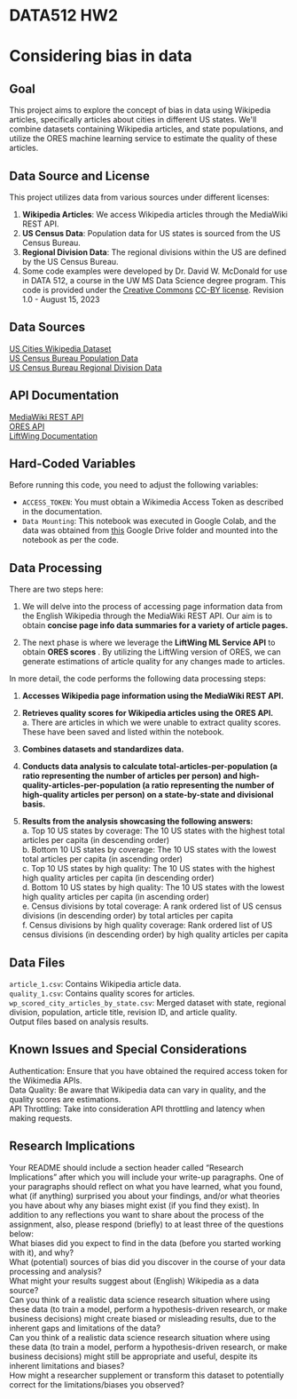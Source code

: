 # DATA512 HW2
# Considering bias in data

## Goal
This project aims to explore the concept of bias in data using Wikipedia articles, specifically articles about cities in different US states. We'll combine datasets containing Wikipedia articles, and state populations, and utilize the ORES machine learning service to estimate the quality of these articles.

## Data Source and License
This project utilizes data from various sources under different licenses:

1. **Wikipedia Articles**: We access Wikipedia articles through the MediaWiki REST API.
2. **US Census Data**: Population data for US states is sourced from the US Census Bureau.
3. **Regional Division Data**: The regional divisions within the US are defined by the US Census Bureau.
4. Some code examples were developed by Dr. David W. McDonald for use in DATA 512, a course in the UW MS Data Science degree program. This code is provided under the [Creative Commons](https://creativecommons.org) [CC-BY license](https://creativecommons.org/licenses/by/4.0/). Revision 1.0 - August 15, 2023   

## Data Sources
[US Cities Wikipedia Dataset](https://drive.google.com/drive/folders/1qzJcMILGuf_GjvfjwXizN5B8T9VUGhLv)  
[US Census Bureau Population Data](https://www.census.gov/data/tables/time-series/demo/popest/2020s-state-total.html)  
[US Census Bureau Regional Division Data](https://drive.google.com/drive/folders/1qzJcMILGuf_GjvfjwXizN5B8T9VUGhLv)  

## API Documentation
[MediaWiki REST API](https://www.mediawiki.org/wiki/API:Main_page)  
[ORES API](https://ores.wikimedia.org/docs)  
[LiftWing Documentation](https://wikitech.wikimedia.org/wiki/Machine_Learning/LiftWing/Usage)  

## Hard-Coded Variables  
Before running this code, you need to adjust the following variables:  
- `ACCESS_TOKEN`: You must obtain a Wikimedia Access Token as described in the documentation.  
- `Data Mounting`: This notebook was executed in Google Colab, and the data was obtained from [this](https://drive.google.com/drive/folders/1qzJcMILGuf_GjvfjwXizN5B8T9VUGhLv?usp=sharing) Google Drive folder and mounted into the notebook as per the code.

## Data Processing   
There are two steps here:  
1. We will delve into the process of accessing page information data from the English Wikipedia through the MediaWiki REST API. Our aim is to obtain **concise page info data summaries for a variety of article pages.**  

2. The next phase is where we leverage the **LiftWing ML Service API** to obtain **ORES scores** . By utilizing the LiftWing version of ORES, we can generate estimations of article quality for any changes made to articles.  
   
In more detail, the code performs the following data processing steps:  
1. **Accesses Wikipedia page information using the MediaWiki REST API.**  
   
3. **Retrieves quality scores for Wikipedia articles using the ORES API.**      
   a. There are articles in which we were unable to extract quality scores. These have been saved and listed within the notebook.
    
5. **Combines datasets and standardizes data.**   
   
7. **Conducts data analysis to calculate total-articles-per-population (a ratio representing the number of articles per person)  and high-quality-articles-per-population (a ratio representing the number of high-quality articles per person) on a state-by-state and divisional basis.**   
   
9. **Results from the analysis showcasing the following answers:**     
   a. Top 10 US states by coverage: The 10 US states with the highest total articles per capita (in descending order)   
   b. Bottom 10 US states by coverage: The 10 US states with the lowest total articles per capita (in ascending order)    
   c. Top 10 US states by high quality: The 10 US states with the highest high quality articles per capita (in descending order)   
   d. Bottom 10 US states by high quality: The 10 US states with the lowest high quality articles per capita (in ascending order)   
   e. Census divisions by total coverage: A rank ordered list of US census divisions (in descending order) by total articles per capita   
   f. Census divisions by high quality coverage: Rank ordered list of US census divisions (in descending order) by high quality articles per capita   


## Data Files  
`article_1.csv`: Contains Wikipedia article data.  
`quality_1.csv`: Contains quality scores for articles.  
`wp_scored_city_articles_by_state.csv`: Merged dataset with state, regional division, population, article title, revision ID, and article quality.  
Output files based on analysis results.  

## Known Issues and Special Considerations  
Authentication: Ensure that you have obtained the required access token for the Wikimedia APIs.  
Data Quality: Be aware that Wikipedia data can vary in quality, and the quality scores are estimations.  
API Throttling: Take into consideration API throttling and latency when making requests.  

## Research Implications   
Your README should include a section header called “Research Implications” after which you will include your write-up paragraphs. One of your paragraphs should reflect on what you have learned, what you found, what (if anything) surprised you about your findings, and/or what theories you have about why any biases might exist (if you find they exist). In addition to any reflections you want to share about the process of the assignment, also, please respond (briefly) to at least three of the questions below:  
What biases did you expect to find in the data (before you started working with it), and why?  
What (potential) sources of bias did you discover in the course of your data processing and analysis?  
What might your results suggest about (English) Wikipedia as a data source?  
Can you think of a realistic data science research situation where using these data (to train a model, perform a hypothesis-driven research, or make business decisions) might create biased or misleading results, due to the inherent gaps and limitations of the data?  
Can you think of a realistic data science research situation where using these data (to train a model, perform a hypothesis-driven research, or make business decisions) might still be appropriate and useful, despite its inherent limitations and biases?  
How might a researcher supplement or transform this dataset to potentially correct for the limitations/biases you observed?  

